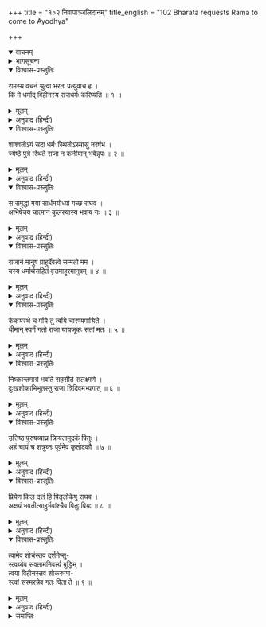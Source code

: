+++
title = "१०२ निवापाञ्जलिदानम्"
title_english = "102 Bharata requests Rama to come to Ayodhya"

+++
<details open><summary>वाचनम्</summary>
<div caption="श्रीराम-हरिसीताराममूर्ति-घनपाठिभ्यां वचनम्" class="audioEmbed" src="https://archive.org/download/Ramayana-recitation-Sriram-harisItArAmamUrti-Ghanapaati-v2/Kanda_2/Kanda_2_AYK-102-Nivapanjanali_Daanam.mp3"></div>
</details>

<details><summary>भागसूचना</summary>

102. भरतका पुनः श्रीरामसे राज्य ग्रहण करनेका अनुरोध करके उनसे पिताकी मृत्युका समाचार बताना
</details>

<details open><summary>विश्वास-प्रस्तुतिः</summary>

रामस्य वचनं श्रुत्वा भरतः प्रत्युवाच ह ।  
किं मे धर्माद् विहीनस्य राजधर्मः करिष्यति ॥ १ ॥
</details>

<details><summary>मूलम्</summary>

रामस्य वचनं श्रुत्वा भरतः प्रत्युवाच ह ।  
किं मे धर्माद् विहीनस्य राजधर्मः करिष्यति ॥ १ ॥
</details>

<details><summary>अनुवाद (हिन्दी)</summary>

श्रीरामचन्द्रजीकी बात सुनकर भरतने इस प्रकार उत्तर दिया—‘भैया! मैं राज्यका अधिकारी न होनेके कारण उस राजधर्मके अधिकारसे रहित हूँ, अतः मेरे लिये यह राजधर्मका उपदेश किस काम आयगा? ॥ १ ॥
</details>

<details open><summary>विश्वास-प्रस्तुतिः</summary>

शाश्वतोऽयं सदा धर्मः स्थितोऽस्मासु नरर्षभ ।  
ज्येष्ठे पुत्रे स्थिते राजा न कनीयान् भवेन्नृपः ॥ २ ॥
</details>

<details><summary>मूलम्</summary>

शाश्वतोऽयं सदा धर्मः स्थितोऽस्मासु नरर्षभ ।  
ज्येष्ठे पुत्रे स्थिते राजा न कनीयान् भवेन्नृपः ॥ २ ॥
</details>

<details><summary>अनुवाद (हिन्दी)</summary>

‘नरश्रेष्ठ! हमारे यहाँ सदासे ही इस शाश्वत धर्मका पालन होता आया है कि ज्येष्ठ पुत्रके रहते हुए छोटा पुत्र राजा नहीं हो सकता ॥ २ ॥
</details>

<details open><summary>विश्वास-प्रस्तुतिः</summary>

स समृद्धां मया सार्धमयोध्यां गच्छ राघव ।  
अभिषेचय चात्मानं कुलस्यास्य भवाय नः ॥ ३ ॥
</details>

<details><summary>मूलम्</summary>

स समृद्धां मया सार्धमयोध्यां गच्छ राघव ।  
अभिषेचय चात्मानं कुलस्यास्य भवाय नः ॥ ३ ॥
</details>

<details><summary>अनुवाद (हिन्दी)</summary>

‘अतः रघुनन्दन! आप मेरे साथ समृद्धिशालिनी अयोध्यापुरीको चलिये और हमारे कुलके अभ्युदयके लिये राजाके पदपर अपना अभिषेक कराइये ॥ ३ ॥
</details>

<details open><summary>विश्वास-प्रस्तुतिः</summary>

राजानं मानुषं प्राहुर्देवत्वे सम्मतो मम ।  
यस्य धर्मार्थसहितं वृत्तमाहुरमानुषम् ॥ ४ ॥
</details>

<details><summary>मूलम्</summary>

राजानं मानुषं प्राहुर्देवत्वे सम्मतो मम ।  
यस्य धर्मार्थसहितं वृत्तमाहुरमानुषम् ॥ ४ ॥
</details>

<details><summary>अनुवाद (हिन्दी)</summary>

‘यद्यपि सब लोग राजाको मनुष्य कहते हैं, तथापि मेरी रायमें वह देवत्वपर प्रतिष्ठित है; क्योंकि उसके धर्म और अर्थयुक्त आचारको साधारण मनुष्यके लिये असम्भावित बताया गया है ॥ ४ ॥
</details>

<details open><summary>विश्वास-प्रस्तुतिः</summary>

केकयस्थे च मयि तु त्वयि चारण्यमाश्रिते ।  
धीमान् स्वर्गं गतो राजा यायजूकः सतां मतः ॥ ५ ॥
</details>

<details><summary>मूलम्</summary>

केकयस्थे च मयि तु त्वयि चारण्यमाश्रिते ।  
धीमान् स्वर्गं गतो राजा यायजूकः सतां मतः ॥ ५ ॥
</details>

<details><summary>अनुवाद (हिन्दी)</summary>

‘जब मैं केकयदेशमें था और आप वनमें चले आये थे, तब अश्वमेध आदि यज्ञोंके कर्ता और सत्पुरुषोंद्वारा सम्मानित बुद्धिमान् महाराज दशरथ स्वर्गलोकको चले गये ॥ ५ ॥
</details>

<details open><summary>विश्वास-प्रस्तुतिः</summary>

निष्क्रान्तमात्रे भवति सहसीते सलक्ष्मणे ।  
दुःखशोकाभिभूतस्तु राजा त्रिदिवमभ्यगात् ॥ ६ ॥
</details>

<details><summary>मूलम्</summary>

निष्क्रान्तमात्रे भवति सहसीते सलक्ष्मणे ।  
दुःखशोकाभिभूतस्तु राजा त्रिदिवमभ्यगात् ॥ ६ ॥
</details>

<details><summary>अनुवाद (हिन्दी)</summary>

‘सीता और लक्ष्मणके साथ आपके राज्यसे निकलते ही दुःख-शोकसे पीड़ित हुए महाराज स्वर्गलोकको चल दिये ॥ ६ ॥
</details>

<details open><summary>विश्वास-प्रस्तुतिः</summary>

उत्तिष्ठ पुरुषव्याघ्र क्रियतामुदकं पितुः ।  
अहं चायं च शत्रुघ्नः पूर्वमेव कृतोदकौ ॥ ७ ॥
</details>

<details><summary>मूलम्</summary>

उत्तिष्ठ पुरुषव्याघ्र क्रियतामुदकं पितुः ।  
अहं चायं च शत्रुघ्नः पूर्वमेव कृतोदकौ ॥ ७ ॥
</details>

<details><summary>अनुवाद (हिन्दी)</summary>

‘पुरुषसिंह! उठिये और पिताको जलाञ्जलि दान कीजिये । मैं और यह शत्रुघ्न—दोनों पहले ही उनके लिये जलाञ्जलि दे चुके हैं ॥ ७ ॥
</details>

<details open><summary>विश्वास-प्रस्तुतिः</summary>

प्रियेण किल दत्तं हि पितृलोकेषु राघव ।  
अक्षयं भवतीत्याहुर्भवांश्चैव पितुः प्रियः ॥ ८ ॥
</details>

<details><summary>मूलम्</summary>

प्रियेण किल दत्तं हि पितृलोकेषु राघव ।  
अक्षयं भवतीत्याहुर्भवांश्चैव पितुः प्रियः ॥ ८ ॥
</details>

<details><summary>अनुवाद (हिन्दी)</summary>

‘रघुनन्दन! कहते हैं, प्रिय पुत्रका दिया हुआ जल आदि पितृलोकमें अक्षय होता है और आप पिताके परम प्रिय पुत्र हैं ॥ ८ ॥
</details>

<details open><summary>विश्वास-प्रस्तुतिः</summary>

त्वामेव शोचंस्तव दर्शनेप्सु-  
स्त्वय्येव सक्तामनिवर्त्य बुद्धिम् ।  
त्वया विहीनस्तव शोकरुग्ण-  
स्त्वां संस्मरन्नेव गतः पिता ते ॥ ९ ॥
</details>

<details><summary>मूलम्</summary>

त्वामेव शोचंस्तव दर्शनेप्सु-  
स्त्वय्येव सक्तामनिवर्त्य बुद्धिम् ।  
त्वया विहीनस्तव शोकरुग्ण-  
स्त्वां संस्मरन्नेव गतः पिता ते ॥ ९ ॥
</details>

<details><summary>अनुवाद (हिन्दी)</summary>

‘आपके पिता आपसे विलग होते ही शोकके कारण रुग्ण हो गये और आपके ही शोकमें मग्न हो, आपको ही देखनेकी इच्छा रखकर, आपमें ही लगी हुई बुद्धिको आपकी ओरसे न हटाकर, आपका ही स्मरण करते हुए स्वर्गको चले गये’ ॥ ९ ॥
</details>

<details><summary>समाप्तिः</summary>

इत्यार्षे श्रीमद्रामायणे वाल्मीकीये आदिकाव्येऽयोध्याकाण्डे द्व्यधिकशततमः सर्गः ॥ १०२ ॥  
इस प्रकार श्रीवाल्मीकिनिर्मित आर्षरामायण आदिकाव्यके अयोध्याकाण्डमें एक सौ दोवाँ सर्ग पूरा हुआ ॥ १०२ ॥
</details>

